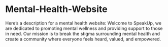 # Mental-Health-Website
 Here’s a description for a mental health website:  Welcome to SpeakUp, we are dedicated to promoting mental wellness and providing support to those in need. Our mission is to break the stigma surrounding mental health and create a community where everyone feels heard, valued, and empowered.
